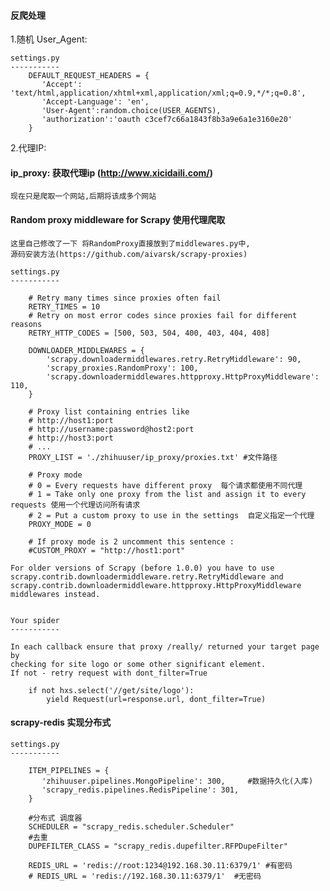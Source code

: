 
#### 反爬处理


1.随机 User_Agent:

    settings.py
    -----------
        DEFAULT_REQUEST_HEADERS = {
           'Accept': 'text/html,application/xhtml+xml,application/xml;q=0.9,*/*;q=0.8',
           'Accept-Language': 'en',
           'User-Agent':random.choice(USER_AGENTS),
           'authorization':'oauth c3cef7c66a1843f8b3a9e6a1e3160e20'
        }


2.代理IP:
#### ip_proxy: 获取代理ip (http://www.xicidaili.com/)
    现在只是爬取一个网站,后期将该成多个网站


#### Random proxy middleware for Scrapy  使用代理爬取
    这里自己修改了一下 将RandomProxy直接放到了middlewares.py中,
    源码安装方法(https://github.com/aivarsk/scrapy-proxies)

    settings.py
    -----------

        # Retry many times since proxies often fail
        RETRY_TIMES = 10
        # Retry on most error codes since proxies fail for different reasons
        RETRY_HTTP_CODES = [500, 503, 504, 400, 403, 404, 408]

        DOWNLOADER_MIDDLEWARES = {
            'scrapy.downloadermiddlewares.retry.RetryMiddleware': 90,
            'scrapy_proxies.RandomProxy': 100,
            'scrapy.downloadermiddlewares.httpproxy.HttpProxyMiddleware': 110,
        }

        # Proxy list containing entries like
        # http://host1:port
        # http://username:password@host2:port
        # http://host3:port
        # ...
        PROXY_LIST = './zhihuuser/ip_proxy/proxies.txt' #文件路径

        # Proxy mode
        # 0 = Every requests have different proxy  每个请求都使用不同代理
        # 1 = Take only one proxy from the list and assign it to every requests 使用一个代理访问所有请求
        # 2 = Put a custom proxy to use in the settings  自定义指定一个代理
        PROXY_MODE = 0

        # If proxy mode is 2 uncomment this sentence :
        #CUSTOM_PROXY = "http://host1:port"

    For older versions of Scrapy (before 1.0.0) you have to use
    scrapy.contrib.downloadermiddleware.retry.RetryMiddleware and
    scrapy.contrib.downloadermiddleware.httpproxy.HttpProxyMiddleware
    middlewares instead.


    Your spider
    -----------

    In each callback ensure that proxy /really/ returned your target page by
    checking for site logo or some other significant element.
    If not - retry request with dont_filter=True

        if not hxs.select('//get/site/logo'):
            yield Request(url=response.url, dont_filter=True)




#### scrapy-redis 实现分布式

    settings.py
    -----------

        ITEM_PIPELINES = {
           'zhihuuser.pipelines.MongoPipeline': 300,     #数据持久化(入库)
           'scrapy_redis.pipelines.RedisPipeline': 301,
        }
    
        #分布式 调度器
        SCHEDULER = "scrapy_redis.scheduler.Scheduler"
        #去重
        DUPEFILTER_CLASS = "scrapy_redis.dupefilter.RFPDupeFilter"
    
        REDIS_URL = 'redis://root:1234@192.168.30.11:6379/1' #有密码
        # REDIS_URL = 'redis://192.168.30.11:6379/1'  #无密码





